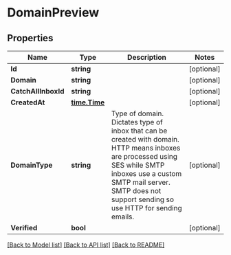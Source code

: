 # DomainPreview

## Properties

Name | Type | Description | Notes
------------ | ------------- | ------------- | -------------
**Id** | **string** |  | [optional] 
**Domain** | **string** |  | [optional] 
**CatchAllInboxId** | **string** |  | [optional] 
**CreatedAt** | [**time.Time**](time.Time) |  | [optional] 
**DomainType** | **string** | Type of domain. Dictates type of inbox that can be created with domain. HTTP means inboxes are processed using SES while SMTP inboxes use a custom SMTP mail server. SMTP does not support sending so use HTTP for sending emails. | [optional] 
**Verified** | **bool** |  | [optional] 

[[Back to Model list]](../README#documentation-for-models) [[Back to API list]](../README#documentation-for-api-endpoints) [[Back to README]](../README)


